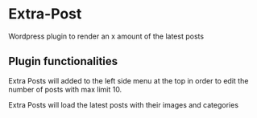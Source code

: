 # Extra-Post
Wordpress plugin to render an x amount of the latest posts

## Plugin functionalities
Extra Posts will added to the left side menu at the top in order to edit the number of posts with max limit 10.

Extra Posts will load the latest posts with their images and categories

